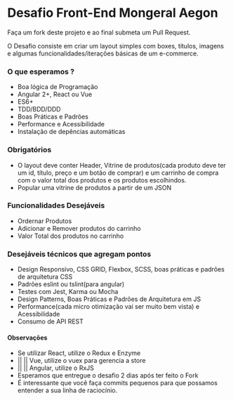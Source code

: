 # Desafio Front-End Mongeral Aegon

Faça um fork deste projeto e ao final submeta um Pull Request.

O Desafio consiste em criar um layout simples com boxes, títulos, imagens e algumas funcionalidades/iterações básicas de um e-commerce.

### O que esperamos ?
* Boa lógica de Programação
* Angular 2+, React ou Vue
* ES6+
* TDD/BDD/DDD
* Boas Práticas e Padrões
* Performance e Acessibilidade
* Instalação de depências automáticas

### Obrigatórios
* O layout deve conter Header, Vitrine de produtos(cada produto deve ter um id, título, preço e um botão de comprar) e um carrinho de compra com o valor total dos produtos e os produtos escolhindos.
* Popular uma vitrine de produtos a partir de um JSON

### Funcionalidades Desejáveis
* Ordernar Produtos
* Adicionar e Remover produtos do carrinho
* Valor Total dos produtos no carrinho

### Desejáveis técnicos que agregam pontos
* Design Responsivo, CSS GRID, Flexbox, SCSS, boas práticas e padrões de arquitetura CSS
* Padrões eslint ou tslint(para angular)
* Testes com Jest, Karma ou Mocha
* Design Patterns, Boas Práticas e Padrões de Arquitetura em JS
* Performance(cada micro otimização vai ser muito bem vista) e Acessibilidade
* Consumo de API REST

#### Observações
* Se utilizar React, utilize o Redux e Enzyme
* || || Vue, utilize o vuex para gerencia a store
* || || Angular, utilize o RxJS
* Esperamos que entregue o desafio 2 dias após ter feito o Fork
* É interessante que você faça commits pequenos para que possamos entender a sua linha de raciocínio.

